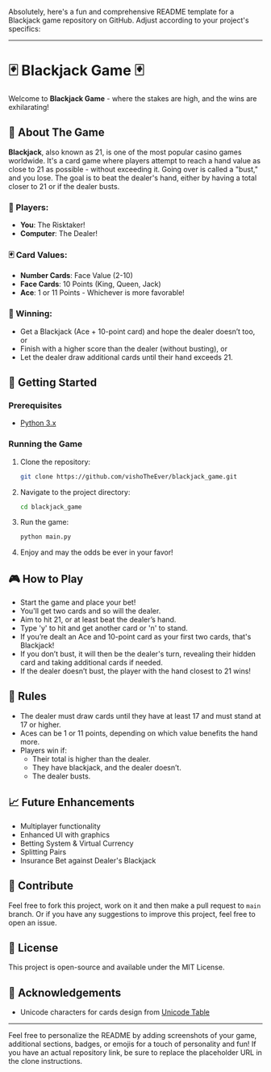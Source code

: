 Absolutely, here's a fun and comprehensive README template for a Blackjack game repository on GitHub. Adjust according to your project's specifics:

---

# 🃏 Blackjack Game 🃏

Welcome to **Blackjack Game** - where the stakes are high, and the wins are exhilarating!

## 🎯 About The Game

**Blackjack**, also known as 21, is one of the most popular casino games worldwide. It's a card game where players attempt to reach a hand value as close to 21 as possible - without exceeding it. Going over is called a "bust," and you lose. The goal is to beat the dealer's hand, either by having a total closer to 21 or if the dealer busts.

### 👥 Players:
- **You**: The Risktaker!
- **Computer**: The Dealer!

### 🃏 Card Values:
- **Number Cards**: Face Value (2-10)
- **Face Cards**: 10 Points (King, Queen, Jack)
- **Ace**: 1 or 11 Points - Whichever is more favorable!

### 🎉 Winning:
- Get a Blackjack (Ace + 10-point card) and hope the dealer doesn’t too, or
- Finish with a higher score than the dealer (without busting), or
- Let the dealer draw additional cards until their hand exceeds 21.

## 🚀 Getting Started

### Prerequisites
- [Python 3.x](https://www.python.org/)

### Running the Game
1. Clone the repository:
   ```sh
   git clone https://github.com/vishoTheEver/blackjack_game.git
   ```
2. Navigate to the project directory:
   ```sh
   cd blackjack_game
   ```
3. Run the game:
   ```sh
   python main.py
   ```
4. Enjoy and may the odds be ever in your favor!

## 🎮 How to Play

- Start the game and place your bet!
- You'll get two cards and so will the dealer.
- Aim to hit 21, or at least beat the dealer’s hand.
- Type 'y' to hit and get another card or 'n' to stand.
- If you’re dealt an Ace and 10-point card as your first two cards, that's Blackjack!
- If you don’t bust, it will then be the dealer's turn, revealing their hidden card and taking additional cards if needed.
- If the dealer doesn’t bust, the player with the hand closest to 21 wins!
  
## 📖 Rules
- The dealer must draw cards until they have at least 17 and must stand at 17 or higher.
- Aces can be 1 or 11 points, depending on which value benefits the hand more.
- Players win if:
  - Their total is higher than the dealer.
  - They have blackjack, and the dealer doesn’t.
  - The dealer busts.

## 📈 Future Enhancements
- Multiplayer functionality
- Enhanced UI with graphics
- Betting System & Virtual Currency
- Splitting Pairs
- Insurance Bet against Dealer's Blackjack

## 🤝 Contribute

Feel free to fork this project, work on it and then make a pull request to `main` branch. Or if you have any suggestions to improve this project, feel free to open an issue.

## 📜 License

This project is open-source and available under the MIT License.

## 📣 Acknowledgements
- Unicode characters for cards design from [Unicode Table](https://unicode-table.com/)

---
Feel free to personalize the README by adding screenshots of your game, additional sections, badges, or emojis for a touch of personality and fun! If you have an actual repository link, be sure to replace the placeholder URL in the clone instructions.
